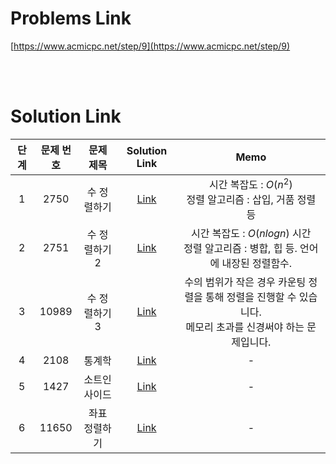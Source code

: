 # Problems Link

[https://www.acmicpc.net/step/9](https://www.acmicpc.net/step/9)

<br><br>

# Solution Link

| 단계 | 문제 번호 |   문제 제목   |              Solution Link               |                                                      Memo                                                      |
| :--: | :-------: | :-----------: | :--------------------------------------: | :------------------------------------------------------------------------------------------------------------: |
|  1   |   2750    |  수 정렬하기  |  [Link](../Solutions/2750_수_정렬하기)   |                         시간 복잡도 : $O(n^2)$ <br> 정렬 알고리즘 : 삽입, 거품 정렬 등                         |
|  2   |   2751    | 수 정렬하기 2 | [Link](../Solutions/2750_수_정렬하기_2)  |            시간 복잡도 : $O(nlogn)$ 시간 <br> 정렬 알고리즘 : 병합, 힙 등. 언어에 내장된 정렬함수.             |
|  3   |   10989   | 수 정렬하기 3 | [Link](../Solutions/10989_수_정렬하기_3) | 수의 범위가 작은 경우 카운팅 정렬을 통해 정렬을 진행할 수 있습니다.<br>메모리 초과를 신경써야 하는 문제입니다. |
|  4   |   2108    |    통계학     |     [Link](../Solutions/2108_통계학)     |                                                       -                                                        |
|  5   |   1427    | 소트인사이드  |  [Link](../Solutions/1427_소트인사이드)  |                                                       -                                                        |
|  6   |   11650   | 좌표 정렬하기 | [Link](../Solutions/11650_좌표_정렬하기) |                                                       -                                                        |
